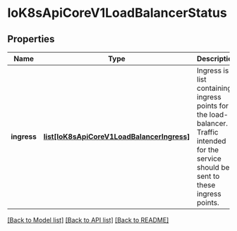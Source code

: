 # IoK8sApiCoreV1LoadBalancerStatus

## Properties
Name | Type | Description | Notes
------------ | ------------- | ------------- | -------------
**ingress** | [**list[IoK8sApiCoreV1LoadBalancerIngress]**](IoK8sApiCoreV1LoadBalancerIngress.md) | Ingress is a list containing ingress points for the load-balancer. Traffic intended for the service should be sent to these ingress points. | [optional] 

[[Back to Model list]](../README.md#documentation-for-models) [[Back to API list]](../README.md#documentation-for-api-endpoints) [[Back to README]](../README.md)


